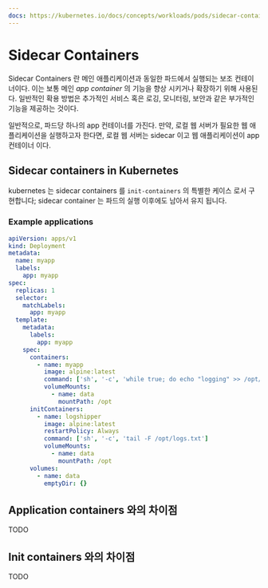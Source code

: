 ```yaml
---
docs: https://kubernetes.io/docs/concepts/workloads/pods/sidecar-containers/
---
```


# Sidecar Containers

Sidecar Containers 란 메인 애플리케이션과 동일한 파드에서 실행되는 보조 컨테이너이다. 이는 보통 메인 _app container_ 의 기능을 향상 시키거나 확장하기 위해 사용된다. 일반적인 확용 방법은 추가적인 서비스 혹은 로깅, 모니터링, 보안과 같은 부가적인 기능을 제공하는 것이다.

일반적으로, 파드당 하나의 app 컨테이너를 가진다. 만약, 로컬 웹 서버가 필요한 웹 애플리케이션을 실행하고자 한다면, 로컬 웹 서버는 sidecar 이고 웹 애플리케이션이 app 컨테이너 이다.

## Sidecar containers in Kubernetes

kubernetes 는 sidecar containers 를 `init-containers` 의 특별한 케이스 로서 구현합니다; sidecar container 는 파드의 실행 이후에도 남아서 유지 됩니다.

### Example applications

```yaml
apiVersion: apps/v1
kind: Deployment
metadata:
  name: myapp
  labels:
    app: myapp
spec:
  replicas: 1
  selector:
    matchLabels:
      app: myapp
  template:
    metadata:
      labels:
        app: myapp
    spec:
      containers:
        - name: myapp
          image: alpine:latest
          command: ['sh', '-c', 'while true; do echo "logging" >> /opt/logs.txt; sleep 1; done']
          volumeMounts:
            - name: data
              mountPath: /opt
      initContainers:
        - name: logshipper
          image: alpine:latest
          restartPolicy: Always
          command: ['sh', '-c', 'tail -F /opt/logs.txt']
          volumeMounts:
            - name: data
              mountPath: /opt
      volumes:
        - name: data
          emptyDir: {}
```

## Application containers 와의 차이점

TODO

## Init containers 와의 차이점

TODO